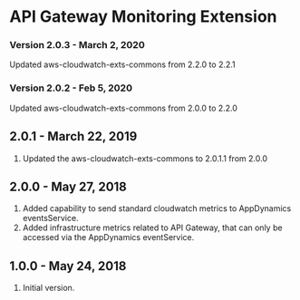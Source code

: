 # API Gateway Monitoring Extension

### Version 2.0.3 - March 2, 2020
Updated aws-cloudwatch-exts-commons from 2.2.0 to 2.2.1

### Version 2.0.2 - Feb 5, 2020
Updated aws-cloudwatch-exts-commons from 2.0.0 to 2.2.0

## 2.0.1 - March 22, 2019
1. Updated the aws-cloudwatch-exts-commons to 2.0.1.1 from 2.0.0

## 2.0.0 - May 27, 2018
1. Added capability to send standard cloudwatch metrics to AppDynamics eventsService.
2. Added infrastructure metrics related to API Gateway, that can only be accessed via the AppDynamics eventService.

## 1.0.0 - May 24, 2018
1. Initial version.